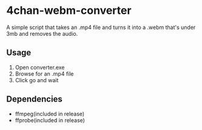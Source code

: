 # 4chan-webm-converter

A simple script that takes an .mp4 file and turns it into a .webm that's under 3mb and removes the audio.

Usage
-----
1. Open converter.exe
2. Browse for an .mp4 file
3. Click go and wait

Dependencies 
-----
- ffmpeg(included in release)
- ffprobe(included in release)
